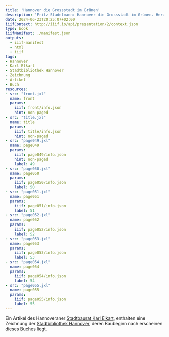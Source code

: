 ```yaml
---
title: 'Hannover die Grossstadt im Grünen'
description: 'Fritz Stadelmann: Hannover die Grossstadt im Grünen. Herausgegeben und verlegt vom Verkehrs-Verein Hannover e.V., Hannover 1927. <a class="worldcat" href="https://www.worldcat.org/de/title/72612183">&nbsp;</a>'
date: 2024-06-23T20:25:07+02:00
iiifContext: http://iiif.io/api/presentation/2/context.json
type: book
iiifManifest: ./manifest.json
outputs:
  - iiif-manifest
  - html
  - iiif
tags:
- Hannover
- Karl Elkart
- Stadtbibliothek Hannover
- Zeichnung
- Artikel
- Buch
resources:
- src: "front.jxl"
  name: front
  params:
    iiif: front/info.json
    hint: non-paged
- src: "title.jxl"
  name: title
  params:
    iiif: title/info.json
    hint: non-paged
- src: "page049.jxl"
  name: page049
  params:
    iiif: page049/info.json
    hint: non-paged
    label: 49
- src: "page050.jxl"
  name: page050
  params:
    iiif: page050/info.json
    label: 50
- src: "page051.jxl"
  name: page051
  params:
    iiif: page051/info.json
    label: 51
- src: "page052.jxl"
  name: page052
  params:
    iiif: page052/info.json
    label: 52
- src: "page053.jxl"
  name: page053
  params:
    iiif: page053/info.json
    label: 53
- src: "page054.jxl"
  name: page054
  params:
    iiif: page054/info.json
    label: 54
- src: "page055.jxl"
  name: page055
  params:
    iiif: page055/info.json
    label: 55
---
```


Ein Artikel des Hannoveraner [Stadtbaurat Karl Elkart](https://de.wikipedia.org/wiki/Karl_Elkart), enthalten eine Zeichnung der [Stadtbibliothek Hannover](https://de.wikipedia.org/wiki/Stadtbibliothek_Hannover), deren Baubeginn nach erscheinen dieses Buches liegt.
